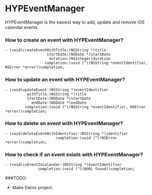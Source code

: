 HYPEventManager
===============

HYPEventManager is the easiest way to add, update and remove iOS calendar events.

### How to create an event with **HYPEventManager**?

``` objc
- (void)createEventWithTitle:(NSString *)title 
                   startDate:(NSDate *)startDate 
                    duration:(NSInteger)duration 
                  completion:(void (^)(NSString *eventIdentifier, NSError *error))completion;
```

### How to update an event with **HYPEventManager**?

``` objc
- (void)updateEvent:(NSString *)eventIdentifier 
          withTitle:(NSString *)title 
          startDate:(NSDate *)startDate 
            endDate:(NSDate *)endDate 
         completion:(void (^)(NSString *eventIdentifier, NSError *error))completion;
```

### How to delete an event with **HYPEventManager**?

``` objc
- (void)deleteEventWithIdentifier:(NSString *)identifier 
                       completion:(void (^)(NSError *error))completion;
```

### How to check if an event exists with **HYPEventManager**?

``` objc
- (void)isEventInCalendar:(NSString *)eventIdentifier 
               completion:(void (^)(BOOL found))completion;
```

###TODO:
- Make Demo project.
